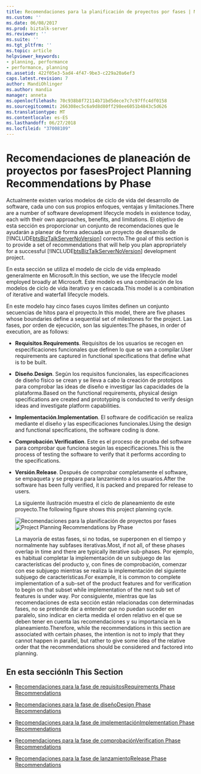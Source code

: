 ```yaml
---
title: Recomendaciones para la planificación de proyectos por fases | Microsoft Docs
ms.custom: ''
ms.date: 06/08/2017
ms.prod: biztalk-server
ms.reviewer: ''
ms.suite: ''
ms.tgt_pltfrm: ''
ms.topic: article
helpviewer_keywords:
- planning, performance
- performance, planning
ms.assetid: 422f05e3-5ad4-4f47-9be3-c229a20a6ef3
caps.latest.revision: 7
author: MandiOhlinger
ms.author: mandia
manager: anneta
ms.openlocfilehash: 70c938b8f72114b71bd5dece7c7c97ffc4df0158
ms.sourcegitcommit: 266308ec5c6a9d8d80ff298ee6051b4843c5d626
ms.translationtype: MT
ms.contentlocale: es-ES
ms.lasthandoff: 06/27/2018
ms.locfileid: "37008109"
---
```

# <a name="project-planning-recommendations-by-phase"></a><span data-ttu-id="3cc1f-102">Recomendaciones de planeación de proyectos por fases</span><span class="sxs-lookup"><span data-stu-id="3cc1f-102">Project Planning Recommendations by Phase</span></span>
<span data-ttu-id="3cc1f-103">Actualmente existen varios modelos de ciclo de vida del desarrollo de software, cada uno con sus propios enfoques, ventajas y limitaciones.</span><span class="sxs-lookup"><span data-stu-id="3cc1f-103">There are a number of software development lifecycle models in existence today, each with their own approaches, benefits, and limitations.</span></span> <span data-ttu-id="3cc1f-104">El objetivo de esta sección es proporcionar un conjunto de recomendaciones que le ayudarán a planear de forma adecuada un proyecto de desarrollo de [!INCLUDE[btsBizTalkServerNoVersion](../includes/btsbiztalkservernoversion-md.md)] correcto.</span><span class="sxs-lookup"><span data-stu-id="3cc1f-104">The goal of this section is to provide a set of recommendations that will help you plan appropriately for a successful [!INCLUDE[btsBizTalkServerNoVersion](../includes/btsbiztalkservernoversion-md.md)] development project.</span></span>  
  
 <span data-ttu-id="3cc1f-105">En esta sección se utiliza el modelo de ciclo de vida empleado generalmente en Microsoft.</span><span class="sxs-lookup"><span data-stu-id="3cc1f-105">In this section, we use the lifecycle model employed broadly at Microsoft.</span></span> <span data-ttu-id="3cc1f-106">Este modelo es una combinación de los modelos de ciclo de vida iterativo y en cascada.</span><span class="sxs-lookup"><span data-stu-id="3cc1f-106">This model is a combination of iterative and waterfall lifecycle models.</span></span>  
  
 <span data-ttu-id="3cc1f-107">En este modelo hay cinco fases cuyos límites definen un conjunto secuencias de hitos para el proyecto.</span><span class="sxs-lookup"><span data-stu-id="3cc1f-107">In this model, there are five phases whose boundaries define a sequential set of milestones for the project.</span></span> <span data-ttu-id="3cc1f-108">Las fases, por orden de ejecución, son las siguientes:</span><span class="sxs-lookup"><span data-stu-id="3cc1f-108">The phases, in order of execution, are as follows:</span></span>  
  
- <span data-ttu-id="3cc1f-109">**Requisitos**.</span><span class="sxs-lookup"><span data-stu-id="3cc1f-109">**Requirements**.</span></span> <span data-ttu-id="3cc1f-110">Requisitos de los usuarios se recogen en especificaciones funcionales que definen lo que se van a compilar.</span><span class="sxs-lookup"><span data-stu-id="3cc1f-110">User requirements are captured in functional specifications that define what is to be built.</span></span>  
  
- <span data-ttu-id="3cc1f-111">**Diseño**.</span><span class="sxs-lookup"><span data-stu-id="3cc1f-111">**Design**.</span></span> <span data-ttu-id="3cc1f-112">Según los requisitos funcionales, las especificaciones de diseño físico se crean y se lleva a cabo la creación de prototipos para comprobar las ideas de diseño e investigar las capacidades de la plataforma.</span><span class="sxs-lookup"><span data-stu-id="3cc1f-112">Based on the functional requirements, physical design specifications are created and prototyping is conducted to verify design ideas and investigate platform capabilities.</span></span>  
  
- <span data-ttu-id="3cc1f-113">**Implementación**.</span><span class="sxs-lookup"><span data-stu-id="3cc1f-113">**Implementation**.</span></span> <span data-ttu-id="3cc1f-114">El software de codificación se realiza mediante el diseño y las especificaciones funcionales.</span><span class="sxs-lookup"><span data-stu-id="3cc1f-114">Using the design and functional specifications, the software coding is done.</span></span>  
  
- <span data-ttu-id="3cc1f-115">**Comprobación**.</span><span class="sxs-lookup"><span data-stu-id="3cc1f-115">**Verification**.</span></span> <span data-ttu-id="3cc1f-116">Este es el proceso de prueba del software para comprobar que funciona según las especificaciones.</span><span class="sxs-lookup"><span data-stu-id="3cc1f-116">This is the process of testing the software to verify that it performs according to the specifications.</span></span>  
  
- <span data-ttu-id="3cc1f-117">**Versión**.</span><span class="sxs-lookup"><span data-stu-id="3cc1f-117">**Release**.</span></span> <span data-ttu-id="3cc1f-118">Después de comprobar completamente el software, se empaqueta y se prepara para lanzamiento a los usuarios.</span><span class="sxs-lookup"><span data-stu-id="3cc1f-118">After the software has been fully verified, it is packed and prepared for release to users.</span></span>  
  
  <span data-ttu-id="3cc1f-119">La siguiente ilustración muestra el ciclo de planeamiento de este proyecto.</span><span class="sxs-lookup"><span data-stu-id="3cc1f-119">The following figure shows this project planning cycle.</span></span>  
  
  <span data-ttu-id="3cc1f-120">![Recomendaciones para la planificación de proyectos por fases](../core/media/planningbyphase.gif "PlanningByPhase")</span><span class="sxs-lookup"><span data-stu-id="3cc1f-120">![Project Planning Recommendations by Phase](../core/media/planningbyphase.gif "PlanningByPhase")</span></span>  
  
  <span data-ttu-id="3cc1f-121">La mayoría de estas fases, si no todas, se superponen en el tiempo y normalmente hay subfases iterativas.</span><span class="sxs-lookup"><span data-stu-id="3cc1f-121">Most, if not all, of these phases overlap in time and there are typically iterative sub-phases.</span></span> <span data-ttu-id="3cc1f-122">Por ejemplo, es habitual completar la implementación de un subjuego de las características del producto y, con fines de comprobación, comenzar con ese subjuego mientras se realiza la implementación del siguiente subjuego de características.</span><span class="sxs-lookup"><span data-stu-id="3cc1f-122">For example, it is common to complete implementation of a sub-set of the product features and for verification to begin on that subset while implementation of the next sub set of features is under way.</span></span> <span data-ttu-id="3cc1f-123">Por consiguiente, mientras que las recomendaciones de esta sección están relacionadas con determinadas fases, no se pretende dar a entender que no puedan suceder en paralelo, sino indicar en cierta medida el orden relativo en el que se deben tener en cuenta las recomendaciones y su importancia en la planeamiento.</span><span class="sxs-lookup"><span data-stu-id="3cc1f-123">Therefore, while the recommendations in this section are associated with certain phases, the intention is not to imply that they cannot happen in parallel, but rather to give some idea of the relative order that the recommendations should be considered and factored into planning.</span></span>  
  
## <a name="in-this-section"></a><span data-ttu-id="3cc1f-124">En esta sección</span><span class="sxs-lookup"><span data-stu-id="3cc1f-124">In This Section</span></span>  
  
-   [<span data-ttu-id="3cc1f-125">Recomendaciones para la fase de requisitos</span><span class="sxs-lookup"><span data-stu-id="3cc1f-125">Requirements Phase Recommendations</span></span>](../core/requirements-phase-recommendations.md)  
  
-   [<span data-ttu-id="3cc1f-126">Recomendaciones para la fase de diseño</span><span class="sxs-lookup"><span data-stu-id="3cc1f-126">Design Phase Recommendations</span></span>](../core/design-phase-recommendations.md)  
  
-   [<span data-ttu-id="3cc1f-127">Recomendaciones para la fase de implementación</span><span class="sxs-lookup"><span data-stu-id="3cc1f-127">Implementation Phase Recommendations</span></span>](../core/implementation-phase-recommendations.md)  
  
-   [<span data-ttu-id="3cc1f-128">Recomendaciones para la fase de comprobación</span><span class="sxs-lookup"><span data-stu-id="3cc1f-128">Verification Phase Recommendations</span></span>](../core/verification-phase-recommendations.md)  
  
-   [<span data-ttu-id="3cc1f-129">Recomendaciones para la fase de lanzamiento</span><span class="sxs-lookup"><span data-stu-id="3cc1f-129">Release Phase Recommendations</span></span>](../core/release-phase-recommendations.md)